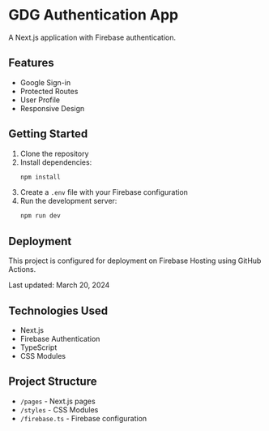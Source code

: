# GDG Authentication App

A Next.js application with Firebase authentication.

## Features
- Google Sign-in
- Protected Routes
- User Profile
- Responsive Design

## Getting Started

1. Clone the repository
2. Install dependencies:
   ```bash
   npm install
   ```
3. Create a `.env` file with your Firebase configuration
4. Run the development server:
   ```bash
   npm run dev
   ```

## Deployment
This project is configured for deployment on Firebase Hosting using GitHub Actions.

Last updated: March 20, 2024

## Technologies Used

- Next.js
- Firebase Authentication
- TypeScript
- CSS Modules

## Project Structure

- `/pages` - Next.js pages
- `/styles` - CSS Modules
- `/firebase.ts` - Firebase configuration 